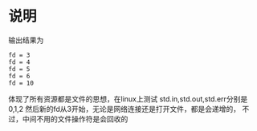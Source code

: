 # 说明

输出结果为
```
fd = 3
fd = 4
fd = 5
fd = 6
fd = 10

```

体现了所有资源都是文件的思想，在linux上测试
std.in,std.out,std.err分别是0,1,2
然后新的fd从3开始，无论是网络连接还是打开文件，都是会递增的，
不过，中间不用的文件操作符是会回收的
